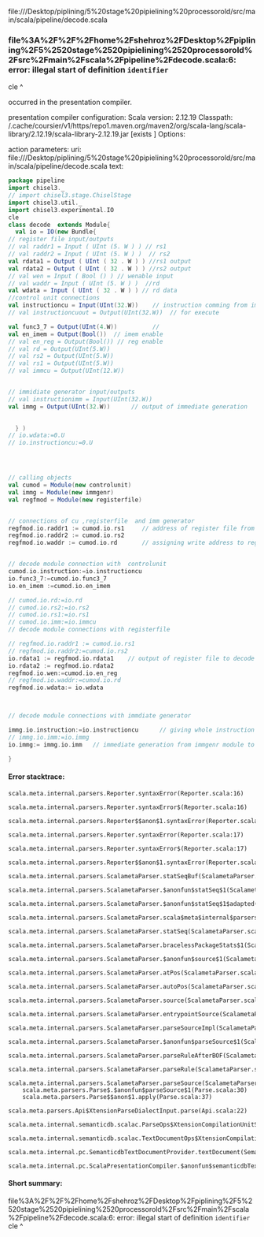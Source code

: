 file://<HOME>/Desktop/piplining/5%20stage%20pipielining%20processorold/src/main/scala/pipeline/decode.scala
### file%3A%2F%2F%2Fhome%2Fshehroz%2FDesktop%2Fpiplining%2F5%2520stage%2520pipielining%2520processorold%2Fsrc%2Fmain%2Fscala%2Fpipeline%2Fdecode.scala:6: error: illegal start of definition `identifier`
cle
^

occurred in the presentation compiler.

presentation compiler configuration:
Scala version: 2.12.19
Classpath:
<HOME>/.cache/coursier/v1/https/repo1.maven.org/maven2/org/scala-lang/scala-library/2.12.19/scala-library-2.12.19.jar [exists ]
Options:



action parameters:
uri: file://<HOME>/Desktop/piplining/5%20stage%20pipielining%20processorold/src/main/scala/pipeline/decode.scala
text:
```scala
package pipeline
import chisel3._
// import chisel3.stage.ChiselStage
import chisel3.util._
import chisel3.experimental.IO
cle
class decode  extends Module{
  val io = IO(new Bundle{
// register file input/outputs
// val raddr1 = Input ( UInt (5. W ) ) // rs1 
// val raddr2 = Input ( UInt (5. W ) )  // rs2 
val rdata1 = Output ( UInt ( 32 . W ) ) //rs1 output
val rdata2 = Output ( UInt ( 32 . W ) ) //rs2 output
// val wen = Input ( Bool () ) // wenable input
// val waddr = Input ( UInt (5. W ) )  //rd
val wdata = Input ( UInt ( 32 . W ) ) // rd data   
//control unit connections 
val instructioncu = Input(UInt(32.W))    // instruction comming from imem
// val instructioncuout = Output(UInt(32.W))  // for execute

val func3_7 = Output(UInt(4.W))          //
val en_imem = Output(Bool())  // imem enable
// val en_reg = Output(Bool()) // reg enable
// val rd = Output(UInt(5.W))
// val rs2 = Output(UInt(5.W))
// val rs1 = Output(UInt(5.W))
// val immcu = Output(UInt(12.W))


// immidiate generator input/outputs
// val instructionimm = Input(UInt(32.W))
val immg = Output(UInt(32.W))      // output of immediate generation

 
  } )
// io.wdata:=0.U
// io.instructioncu:=0.U




// calling objects
val cumod = Module(new controlunit)
val immg = Module(new immgenr)
val regfmod = Module(new registerfile)


// connections of cu ,registerfile  and imm generator
regfmod.io.raddr1 := cumod.io.rs1     // address of register file from cu
regfmod.io.raddr2 := cumod.io.rs2
regfmod.io.waddr := cumod.io.rd       // assigning write address to register file from cu


// decode module connection with  controlunit
cumod.io.instruction:=io.instructioncu
io.func3_7:=cumod.io.func3_7
io.en_imem :=cumod.io.en_imem

// cumod.io.rd:=io.rd
// cumod.io.rs2:=io.rs2
// cumod.io.rs1:=io.rs1
// cumod.io.imm:=io.immcu
// decode module connections with registerfile

// regfmod.io.raddr1 := cumod.io.rs1   
// regfmod.io.raddr2:=cumod.io.rs2
io.rdata1 := regfmod.io.rdata1    // output of register file to decode module
io.rdata2 := regfmod.io.rdata2
regfmod.io.wen:=cumod.io.en_reg
// regfmod.io.waddr:=cumod.io.rd
regfmod.io.wdata:= io.wdata



// decode module connections with immdiate generator 

immg.io.instruction:=io.instructioncu      // giving whole instruction to immgenr
// immg.io.imm:=io.immg
io.immg:= immg.io.imm   // immediate generation from immgenr module to decode module 

}

```



#### Error stacktrace:

```
scala.meta.internal.parsers.Reporter.syntaxError(Reporter.scala:16)
	scala.meta.internal.parsers.Reporter.syntaxError$(Reporter.scala:16)
	scala.meta.internal.parsers.Reporter$$anon$1.syntaxError(Reporter.scala:22)
	scala.meta.internal.parsers.Reporter.syntaxError(Reporter.scala:17)
	scala.meta.internal.parsers.Reporter.syntaxError$(Reporter.scala:17)
	scala.meta.internal.parsers.Reporter$$anon$1.syntaxError(Reporter.scala:22)
	scala.meta.internal.parsers.ScalametaParser.statSeqBuf(ScalametaParser.scala:4109)
	scala.meta.internal.parsers.ScalametaParser.$anonfun$statSeq$1(ScalametaParser.scala:4096)
	scala.meta.internal.parsers.ScalametaParser.$anonfun$statSeq$1$adapted(ScalametaParser.scala:4096)
	scala.meta.internal.parsers.ScalametaParser.scala$meta$internal$parsers$ScalametaParser$$listBy(ScalametaParser.scala:562)
	scala.meta.internal.parsers.ScalametaParser.statSeq(ScalametaParser.scala:4096)
	scala.meta.internal.parsers.ScalametaParser.bracelessPackageStats$1(ScalametaParser.scala:4285)
	scala.meta.internal.parsers.ScalametaParser.$anonfun$source$1(ScalametaParser.scala:4288)
	scala.meta.internal.parsers.ScalametaParser.atPos(ScalametaParser.scala:325)
	scala.meta.internal.parsers.ScalametaParser.autoPos(ScalametaParser.scala:369)
	scala.meta.internal.parsers.ScalametaParser.source(ScalametaParser.scala:4264)
	scala.meta.internal.parsers.ScalametaParser.entrypointSource(ScalametaParser.scala:4291)
	scala.meta.internal.parsers.ScalametaParser.parseSourceImpl(ScalametaParser.scala:119)
	scala.meta.internal.parsers.ScalametaParser.$anonfun$parseSource$1(ScalametaParser.scala:116)
	scala.meta.internal.parsers.ScalametaParser.parseRuleAfterBOF(ScalametaParser.scala:58)
	scala.meta.internal.parsers.ScalametaParser.parseRule(ScalametaParser.scala:53)
	scala.meta.internal.parsers.ScalametaParser.parseSource(ScalametaParser.scala:116)
	scala.meta.parsers.Parse$.$anonfun$parseSource$1(Parse.scala:30)
	scala.meta.parsers.Parse$$anon$1.apply(Parse.scala:37)
	scala.meta.parsers.Api$XtensionParseDialectInput.parse(Api.scala:22)
	scala.meta.internal.semanticdb.scalac.ParseOps$XtensionCompilationUnitSource.toSource(ParseOps.scala:15)
	scala.meta.internal.semanticdb.scalac.TextDocumentOps$XtensionCompilationUnitDocument.toTextDocument(TextDocumentOps.scala:161)
	scala.meta.internal.pc.SemanticdbTextDocumentProvider.textDocument(SemanticdbTextDocumentProvider.scala:54)
	scala.meta.internal.pc.ScalaPresentationCompiler.$anonfun$semanticdbTextDocument$1(ScalaPresentationCompiler.scala:469)
```
#### Short summary: 

file%3A%2F%2F%2Fhome%2Fshehroz%2FDesktop%2Fpiplining%2F5%2520stage%2520pipielining%2520processorold%2Fsrc%2Fmain%2Fscala%2Fpipeline%2Fdecode.scala:6: error: illegal start of definition `identifier`
cle
^